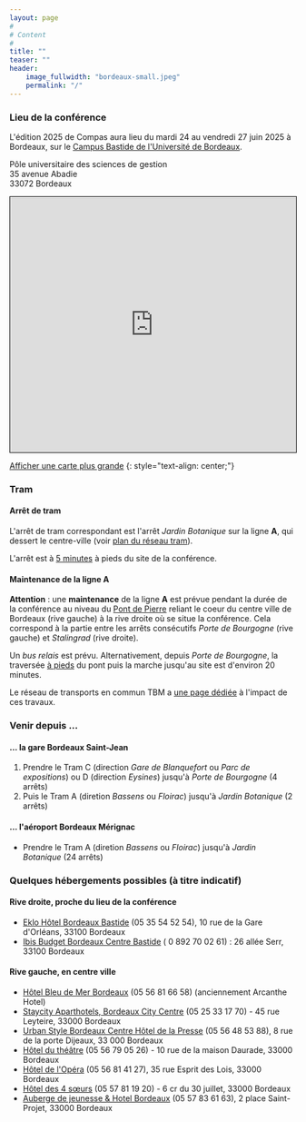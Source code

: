 ```yaml
---
layout: page
#
# Content
#
title: ""
teaser: ""
header:
    image_fullwidth: "bordeaux-small.jpeg"
    permalink: "/"
---
```


### **Lieu de la conférence**

L'édition 2025 de Compas aura lieu du mardi 24 au vendredi 27 juin
2025 à Bordeaux, sur le [Campus Bastide de l'Université de
Bordeaux](https://www.u-bordeaux.fr/campus/decouvrir-les-campus/campus-bastide).

Pôle universitaire des sciences de gestion<br>
35 avenue Abadie<br>
33072 Bordeaux

<iframe width="100%" height="450" src="https://www.openstreetmap.org/export/embed.html?bbox=-0.5601525306701661%2C44.843765295110906%2C-0.5548954010009767%2C44.84619000442194&amp;layer=mapnik&amp;marker=44.844977662523654%2C-0.5575239658355713" style="border: 1px solid black"></iframe>

[Afficher une carte plus grande](https://www.openstreetmap.org/?mlat=44.844978&amp;mlon=-0.557524#map=19/44.844978/-0.557524)
{: style="text-align: center;"}

### Tram

#### Arrêt de tram

L'arrêt de tram correspondant est l'arrêt *Jardin Botanique* sur la ligne **A**, qui dessert le centre-ville (voir [plan du réseau tram](https://www.infotbm.com/sites/default/files/medias/images/GD_PLAN_TRAM_2023_HD_0.jpg)).

L'arrêt est à [5
minutes](https://www.openstreetmap.org/directions?engine=graphhopper_foot&route=44.842973%2C-0.555348%3B44.844652%2C-0.557808)
à pieds du site de la conférence.

#### Maintenance de la ligne A

**Attention** : une **maintenance** de la ligne **A** est prévue pendant
la durée de la conférence au niveau du [Pont de
Pierre](https://www.infotbm.com/sites/default/files/medias/images/GD_PLAN_TRAM_2023_HD_0.jpg)
reliant le coeur du centre ville de Bordeaux (rive gauche) à la rive
droite où se situe la conférence. Cela correspond à la partie entre
les arrêts consécutifs *Porte de Bourgogne* (rive gauche) et
*Stalingrad* (rive droite).

Un *bus relais* est prévu. Alternativement, depuis *Porte de
Bourgogne*, la traversée [à pieds](https://www.openstreetmap.org/directions?engine=graphhopper_foot&route=44.83724%2C-0.56624%3B44.84498%2C-0.55753#map=16/44.84114/-0.56206&layers=H) du pont puis la marche jusqu'au site
est d'environ 20 minutes.

Le réseau de transports en commun TBM a [une page dédiée](https://tbm2025.infotbm.com/) à l'impact de ces travaux.

### Venir depuis ...

#### ... la gare Bordeaux Saint-Jean

1. Prendre le Tram C (direction *Gare de Blanquefort* ou *Parc de expositions*) ou D (direction *Eysines*) jusqu'à *Porte de Bourgogne* (4 arrêts)
2. Puis le Tram A (diretion *Bassens* ou *Floirac*) jusqu'à *Jardin Botanique* (2 arrêts)

#### ... l'aéroport Bordeaux Mérignac

- Prendre le Tram A (diretion *Bassens* ou *Floirac*) jusqu'à *Jardin Botanique* (24 arrêts)

### Quelques hébergements possibles (à titre indicatif)

#### Rive droite, proche du lieu de la conférence
- [Eklo Hôtel Bordeaux Bastide](https://www.eklohotels.com/bordeaux) (05 35 54 52 54), 10 rue de la Gare d'Orléans, 33100 Bordeaux
- [Ibis Budget Bordeaux Centre Bastide](https://all.accor.com/hotel/6312/index.fr.shtml) ( 0 892 70 02 61) : 26 allée Serr, 33100 Bordeaux

#### Rive gauche, en centre ville
- [Hôtel Bleu de Mer Bordeaux](https://acanthe-hotel-bordeaux.com/) (05 56 81 66 58) (anciennement Arcanthe Hotel)
- [Staycity Aparthotels, Bordeaux City Centre](https://www.staycity.com/fr/bordeaux/centre-ville?gad_source=1&gclid=CjwKCAiA2cu9BhBhEiwAft6IxMfi3Fv69sLnG7KJj_MX_ppzLm7CJvdDb4Kxu_ZZs4bzjjfbPNuNeRoCX_YQAvD_BwE) (05 25 33 17 70) - 45 rue Leyteire, 33000 Bordeaux
- [Urban Style Bordeaux Centre Hôtel de la Presse](https://hoteldelapresse.com/) (05 56 48 53 88), 8 rue de la porte Dijeaux, 33 000 Bordeaux
- [Hôtel du théâtre](http://www.hotel-du-theatre.com/) (05 56 79 05 26) - 10 rue de la maison Daurade, 33000 Bordeaux
- [Hôtel de l'Opéra](https://opera.hotel-bordeaux-centre.com/) (05 56 81 41 27), 35 rue Esprit des Lois, 33000 Bordeaux
- [Hôtel des 4 sœurs](http://hotel-bordeaux-centre.com/) (05 57 81 19 20) - 6 cr du 30 juillet, 33000 Bordeaux
- [Auberge de jeunesse & Hotel Bordeaux](https://centralhostel.fr/nos-destinations/bordeaux/dortoir-bordeaux/) (05 57 83 61 63), 2 place Saint-Projet, 33000 Bordeaux

<!-- ### **Venir à Nantes** -->

<!-- Le plus simple est de venir en train. La gare SNCF de Nantes est située à 2 arrêts de tramway du lieu de la conférence. Prendre le [tramway](https://naolib.fr) direction François Mitterand ou Jamet. -->

<!-- L'aéroport de Nantes est situé au sud-ouest de la ville. [Une navette permet de rejoindre le centre-ville. Le bus est également possible.](https://www.nantes.aeroport.fr/fr/acces-et-transports/navette-aeroport) -->

<!-- ### **Se loger** -->

<!-- Le lieu de la conférence est situé en bas et au centre de la carte ci-dessous **Nantes Université UFR Médecine** dans l'ovale rouge. -->

<!-- ![Image](/venue/hotels.jpg) -->

<!-- Une [liste des hôtels du centre de Nantes est disponible](https://www.levoyageanantes.fr/sorganiser/ou-dormir/hotels-du-centre-ville/) sur le site du Voyage à Nantes. -->

<!-- Les hôtels sont en moyenne à 10-15 minutes de marche (5 minutes en bus). -->
<!-- Ils sont classés par nombre d'étoiles et les tarifs sont en conséquence. -->

